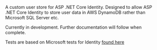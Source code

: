 A custom user store for ASP .NET Core Identity. Designed to allow ASP .NET Core Identity to store user data in AWS DynamoDB rather than Microsoft SQL Server etc.

Currently in development. Further documentation will follow when complete.

Tests are based on Microsoft tests for Identity <a href="https://github.com/dotnet/aspnetcore/tree/9699b939f94b7524a178821d78addefa5af5d750/src/Identity/Specification.Tests/src">found here</a>